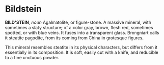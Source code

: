 # Bildstein

**BILD'STEIN**, _noun_ Agalmatolite, or figure-stone. A massive mineral, with sometimes a slaty structure; of a color gray, brown, flesh red, sometimes spotted, or with blue veins. It fuses into a transparent glass. Brongniart calls it steatite pagodite, from its coming from China in grotesque figures.

This mineral resembles steatite in its physical characters, but differs from it essentially in its composition. It is soft, easily cut with a knife, and reducible to a fine unctuous powder.